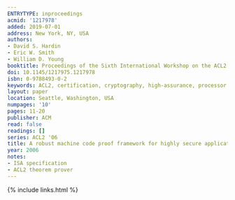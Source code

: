 ```yaml
---
ENTRYTYPE: inproceedings
acmid: '1217978'
added: 2019-07-01
address: New York, NY, USA
authors:
- David S. Hardin
- Eric W. Smith
- William D. Young
booktitle: Proceedings of the Sixth International Workshop on the ACL2 Theorem Prover and Its Applications
doi: 10.1145/1217975.1217978
isbn: 0-9788493-0-2
keywords: ACL2, certification, cryptography, high-assurance, processor modeling, symbolic simulation, theorem proving
layout: paper
location: Seattle, Washington, USA
numpages: '10'
pages: 11-20
publisher: ACM
read: false
readings: []
series: ACL2 '06
title: A robust machine code proof framework for highly secure applications
year: 2006
notes:
- ISA specification
- ACL2 theorem prover
---
```

{% include links.html %}
